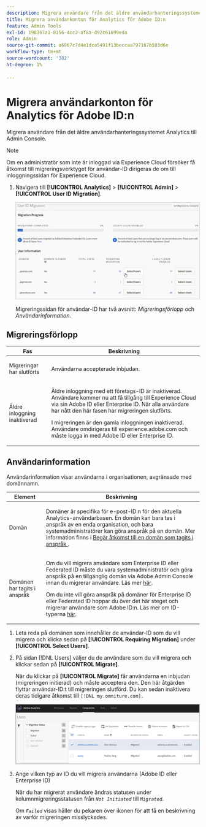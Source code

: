 ```yaml
---
description: Migrera användare från det äldre användarhanteringssystemet Analytics till Admin Console.
title: Migrera användarkonton för Analytics för Adobe ID:n
feature: Admin Tools
exl-id: 198367a1-8156-4cc3-af8a-d92c61699eda
role: Admin
source-git-commit: a6967c7d4e1dca5491f13beccaa797167b503d6e
workflow-type: tm+mt
source-wordcount: '382'
ht-degree: 1%

---
```


# Migrera användarkonton för Analytics för Adobe ID:n

Migrera användare från det äldre användarhanteringssystemet Analytics till Admin Console.

>[!NOTE]
>
>Om en administratör som inte är inloggad via Experience Cloud försöker få åtkomst till migreringsverktyget för användar-ID dirigeras de om till inloggningssidan för Experience Cloud.

1. Navigera till **[!UICONTROL Analytics]** > **[!UICONTROL Admin]** > **[!UICONTROL User ID Migration]**.

   ![](/help/admin/tools/user-management/user-migration/assets/migration-progress.png)

   Migreringssidan för användar-ID har två avsnitt: *Migreringsförlopp* och *Användarinformation*.

## Migreringsförlopp

<table id="table_F9F1CFF762C745E198CB075A02BA2DDA"> 
   <thead> 
   <tr> 
      <th colname="col1" class="entry"> Fas </th> 
      <th colname="col2" class="entry"> Beskrivning </th> 
   </tr>
   </thead>
   <tbody> 
   <tr> 
      <td colname="col1"> <p>Migreringar har slutförts </p> </td> 
      <td colname="col2"> <p>Användarna accepterade inbjudan. </p> </td> 
   </tr> 
   <tr> 
      <td colname="col1"> <p>Äldre inloggning inaktiverad </p> </td> 
      <td colname="col2"> <p>Äldre inloggning med ett företags-ID är inaktiverad. Användare kommer nu att få tillgång till Experience Cloud via sin Adobe ID eller Enterprise ID. När alla användare har nått den här fasen har migreringen slutförts. </p> <p>I migreringen är den gamla inloggningen inaktiverad. Användare omdirigeras till <span class="filepath"> experience.adobe.com</span> och måste logga in med Adobe ID eller Enterprise ID. </p> </td> 
   </tr> 
   </tbody> 
   </table>

## Användarinformation

Användarinformation visar användarna i organisationen, avgränsade med domännamn.

<table id="table_3822E27AF81E4A188562FEB5131548A5"> 
<thead> 
<tr> 
   <th colname="col1" class="entry"> Element </th> 
   <th colname="col2" class="entry"> Beskrivning </th> 
</tr>
</thead>
<tbody> 
<tr> 
   <td colname="col1"> <p>Domän </p> </td> 
   <td colname="col2"> <p>Domäner är specifika för e-post-ID:n för den aktuella Analytics-användarbasen. En domän kan bara tas i anspråk av en enda organisation, och bara systemadministratörer kan göra anspråk på en domän. Mer information finns i <a href="https://helpx.adobe.com/enterprise/help/request-access-to-claimed-domain.html"> Begär åtkomst till en domän som tagits i anspråk </a>. </p> </td> 
</tr> 
<tr> 
   <td colname="col1"> <p>Domänen har tagits i anspråk </p> </td> 
   <td colname="col2"> <p>Om du vill migrera användare som Enterprise ID eller Federated ID måste du vara systemadministratör och göra anspråk på en tillgänglig domän via Adobe Admin Console innan du migrerar användare. Läs mer <a href="https://helpx.adobe.com/enterprise/help/identity.html"> här</a>. </p> <p>Om du inte vill göra anspråk på domäner för Enterprise ID eller Federated ID hoppar du över det här steget och migrerar användare som Adobe ID:n. Läs mer om ID-typerna <a href="https://helpx.adobe.com/enterprise/help/identity.html"> här</a>. </p> </td> 
</tr> 
</tbody> 
</table>

1. Leta reda på domänen som innehåller de användar-ID som du vill migrera och klicka sedan på **[!UICONTROL Requiring Migration]** under **[!UICONTROL Select Users]**.
1. På sidan [!DNL Users] väljer du de användare som du vill migrera och klickar sedan på **[!UICONTROL Migrate]**.

   När du klickar på **[!UICONTROL Migrate]** får användarna en inbjudan (migreringen initierad) och måste acceptera den. Den här åtgärden flyttar användar-ID:t till migreringen slutförd. Du kan sedan inaktivera deras tidigare åtkomst till `[!DNL my.omniture.com].`

   ![](/help/admin/tools/user-management/user-migration/assets/user-info.png)

1. Ange vilken typ av ID du vill migrera användarna (Adobe ID eller Enterprise ID)

   När du har migrerat användare ändras statusen under kolumnmigreringsstatusen från *`Not Initiated`* till *`Migrated`*.

   Om *`Failed`* visas håller du pekaren över ikonen för att få en beskrivning av varför migreringen misslyckades.
